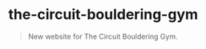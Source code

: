 the-circuit-bouldering-gym
==========================

> New website for The Circuit Bouldering Gym.
